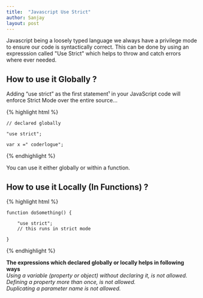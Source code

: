 ```yaml
---
title:  "Javascript Use Strict"
author: Sanjay
layout: post
---
```


Javascript being a loosely typed language we always have a privilege mode to ensure our code is syntactically correct.
This can be done by using  an expresssion called "Use Strict" which helps to throw and catch errors where ever needed.


<h2>How to use it Globally ?</h2>

Adding “use strict” as the first statement¹ in your JavaScript code will enforce Strict Mode over the entire source…

{% highlight html %}

    // declared globally 
    
    "use strict";
    
    var x =" coderlogue";
    
{% endhighlight %}

You can use it either globally or within a function. 

<h2>How to use it Locally (In Functions) ?</h2>
{% highlight html %}

    function doSomething() {
    
        "use strict";
        // this runs in strict mode
        
    }
    
{% endhighlight %}


  <b> The expressions which declared globally or locally  helps in following ways </b>
   <br/>
   <i>
        Using a variable (property or object) without declaring it, is not allowed.
   </i>
    <br/>
   <i>
        Defining a property more than once, is not allowed.
    </i>
     <br/>
    <i>
        Duplicating a parameter name is not allowed.
     </i>

    
